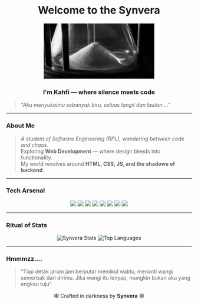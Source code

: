 
<h1 align="center"> Welcome to the Synvera </h1>

<p align="center">
  <img src="https://raw.githubusercontent.com/synvera/synvera/main/asset/flowing%20sand%20(gif).gif" 
       width="300" 
       height="150" 
       alt="Flowing Sand"/>
</p>

<h3 align="center"> I'm <b>Kahfi</b> — where silence meets code </h3>

> *“Aku menyukaimu sebanyak biru, seluas langit dan lautan....”*

---

### About Me  
> *A student of Software Engineering (RPL), wandering between code and chaos.*  
> Exploring **Web Development** — where design bleeds into functionality.  
> My world revolves around **HTML, CSS, JS, and the shadows of backend**.  

---

### Tech Arsenal  
<p align="center">
  <img src="https://cdn.jsdelivr.net/gh/devicons/devicon/icons/html5/html5-original.svg" width="45"/>
  <img src="https://cdn.jsdelivr.net/gh/devicons/devicon/icons/css3/css3-original.svg" width="45"/>
  <img src="https://cdn.jsdelivr.net/gh/devicons/devicon/icons/javascript/javascript-original.svg" width="45"/>
  <img src="https://cdn.jsdelivr.net/gh/devicons/devicon/icons/react/react-original.svg" width="45"/>
  <img src="https://cdn.jsdelivr.net/gh/devicons/devicon/icons/python/python-original.svg" width="45"/>
  <img src="https://cdn.jsdelivr.net/gh/devicons/devicon/icons/mysql/mysql-original.svg" width="45"/>
  <img src="https://cdn.jsdelivr.net/gh/devicons/devicon/icons/php/php-original.svg" width="45"/>
  <img src="https://cdn.jsdelivr.net/gh/devicons/devicon/icons/laravel/laravel-original.svg" width="45"/>
</p>

---

### Ritual of Stats  
<p align="center">
  <img 
    src="https://github-readme-stats.vercel.app/api?username=synvera&show_icons=true&theme=tokyonight&title_color=00c4ff&icon_color=00c4ff&text_color=9fdcff&bg_color=000000&hide_border=true&border_radius=12" 
    height="160" 
    alt="Synvera Stats"
  >
  <img 
    src="https://github-readme-stats.vercel.app/api/top-langs/?username=synvera&layout=compact&theme=tokyonight&title_color=00c4ff&text_color=9fdcff&bg_color=000000&hide_border=true&border_radius=12" 
    height="160" 
    alt="Top Languages"
  >
</p>




---

### Hmmmzz....
> “Tiap detak jarum jam berputar memikul waktu, menanti wangi semerbak dari dirimu. Jika wangi itu lenyap, mungkin bukan aku yang engkau tuju"  

<p align="center">
  🕸️ Crafted in darkness by <b>Synvera</b> 🕸️  
</p>
